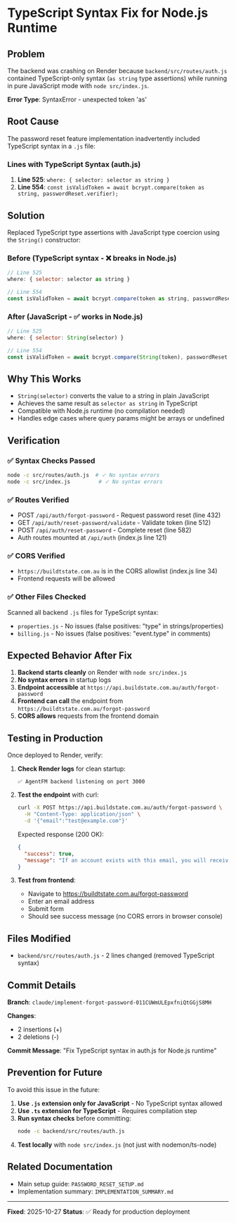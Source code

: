 # TypeScript Syntax Fix for Node.js Runtime

## Problem

The backend was crashing on Render because `backend/src/routes/auth.js` contained TypeScript-only syntax (`as string` type assertions) while running in pure JavaScript mode with `node src/index.js`.

**Error Type**: SyntaxError - unexpected token 'as'

## Root Cause

The password reset feature implementation inadvertently included TypeScript syntax in a `.js` file:

### Lines with TypeScript Syntax (auth.js)

1. **Line 525**: `where: { selector: selector as string }`
2. **Line 554**: `const isValidToken = await bcrypt.compare(token as string, passwordReset.verifier);`

## Solution

Replaced TypeScript type assertions with JavaScript type coercion using the `String()` constructor:

### Before (TypeScript syntax - ❌ breaks in Node.js)
```javascript
// Line 525
where: { selector: selector as string }

// Line 554
const isValidToken = await bcrypt.compare(token as string, passwordReset.verifier);
```

### After (JavaScript - ✅ works in Node.js)
```javascript
// Line 525
where: { selector: String(selector) }

// Line 554
const isValidToken = await bcrypt.compare(String(token), passwordReset.verifier);
```

## Why This Works

- `String(selector)` converts the value to a string in plain JavaScript
- Achieves the same result as `selector as string` in TypeScript
- Compatible with Node.js runtime (no compilation needed)
- Handles edge cases where query params might be arrays or undefined

## Verification

### ✅ Syntax Checks Passed
```bash
node -c src/routes/auth.js  # ✓ No syntax errors
node -c src/index.js         # ✓ No syntax errors
```

### ✅ Routes Verified
- POST `/api/auth/forgot-password` - Request password reset (line 432)
- GET `/api/auth/reset-password/validate` - Validate token (line 512)
- POST `/api/auth/reset-password` - Complete reset (line 582)
- Auth routes mounted at `/api/auth` (index.js line 121)

### ✅ CORS Verified
- `https://buildtstate.com.au` is in the CORS allowlist (index.js line 34)
- Frontend requests will be allowed

### ✅ Other Files Checked
Scanned all backend `.js` files for TypeScript syntax:
- `properties.js` - No issues (false positives: "type" in strings/properties)
- `billing.js` - No issues (false positives: "event.type" in comments)

## Expected Behavior After Fix

1. **Backend starts cleanly** on Render with `node src/index.js`
2. **No syntax errors** in startup logs
3. **Endpoint accessible** at `https://api.buildstate.com.au/auth/forgot-password`
4. **Frontend can call** the endpoint from `https://buildtstate.com.au/forgot-password`
5. **CORS allows** requests from the frontend domain

## Testing in Production

Once deployed to Render, verify:

1. **Check Render logs** for clean startup:
   ```
   ✅ AgentFM backend listening on port 3000
   ```

2. **Test the endpoint** with curl:
   ```bash
   curl -X POST https://api.buildstate.com.au/auth/forgot-password \
     -H "Content-Type: application/json" \
     -d '{"email":"test@example.com"}'
   ```

   Expected response (200 OK):
   ```json
   {
     "success": true,
     "message": "If an account exists with this email, you will receive password reset instructions."
   }
   ```

3. **Test from frontend**:
   - Navigate to https://buildtstate.com.au/forgot-password
   - Enter an email address
   - Submit form
   - Should see success message (no CORS errors in browser console)

## Files Modified

- `backend/src/routes/auth.js` - 2 lines changed (removed TypeScript syntax)

## Commit Details

**Branch**: `claude/implement-forgot-password-011CUWmULEpxfniQtGGjS8MH`

**Changes**:
- 2 insertions (+)
- 2 deletions (-)

**Commit Message**: "Fix TypeScript syntax in auth.js for Node.js runtime"

## Prevention for Future

To avoid this issue in the future:

1. **Use `.js` extension only for JavaScript** - No TypeScript syntax allowed
2. **Use `.ts` extension for TypeScript** - Requires compilation step
3. **Run syntax checks** before committing:
   ```bash
   node -c backend/src/routes/auth.js
   ```
4. **Test locally** with `node src/index.js` (not just with nodemon/ts-node)

## Related Documentation

- Main setup guide: `PASSWORD_RESET_SETUP.md`
- Implementation summary: `IMPLEMENTATION_SUMMARY.md`

---

**Fixed**: 2025-10-27
**Status**: ✅ Ready for production deployment
